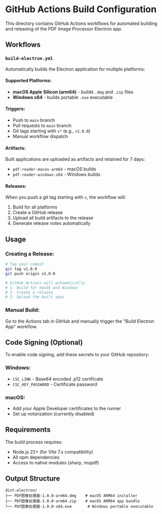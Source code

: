 # GitHub Actions Build Configuration

This directory contains GitHub Actions workflows for automated building and releasing of the PDF Image Processor Electron app.

## Workflows

### `build-electron.yml`

Automatically builds the Electron application for multiple platforms:

#### Supported Platforms:

- **macOS Apple Silicon (arm64)** - builds `.dmg` and `.zip` files
- **Windows x64** - builds portable `.exe` executable

#### Triggers:

- Push to `main` branch
- Pull requests to `main` branch
- Git tags starting with `v*` (e.g., `v1.0.0`)
- Manual workflow dispatch

#### Artifacts:

Built applications are uploaded as artifacts and retained for 7 days:

- `pdf-reader-macos-arm64` - macOS builds
- `pdf-reader-windows-x64` - Windows builds

#### Releases:

When you push a git tag starting with `v`, the workflow will:

1. Build for all platforms
2. Create a GitHub release
3. Upload all build artifacts to the release
4. Generate release notes automatically

## Usage

### Creating a Release:

```bash
# Tag your commit
git tag v1.0.0
git push origin v1.0.0

# GitHub Actions will automatically:
# 1. Build for macOS and Windows
# 2. Create a release
# 3. Upload the built apps
```

### Manual Build:

Go to the Actions tab in GitHub and manually trigger the "Build Electron App" workflow.

## Code Signing (Optional)

To enable code signing, add these secrets to your GitHub repository:

### Windows:

- `CSC_LINK` - Base64 encoded .p12 certificate
- `CSC_KEY_PASSWORD` - Certificate password

### macOS:

- Add your Apple Developer certificates to the runner
- Set up notarization (currently disabled)

## Requirements

The build process requires:

- Node.js 22+ (for Vite 7.x compatibility)
- All npm dependencies
- Access to native modules (sharp, mupdf)

## Output Structure

```
dist-electron/
├── PDF图像处理器-1.0.0-arm64.dmg    # macOS ARM64 installer
├── PDF图像处理器-1.0.0-arm64.zip    # macOS ARM64 app bundle
└── PDF图像处理器-1.0.0-x64.exe       # Windows portable executable
```
